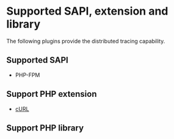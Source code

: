 # Supported SAPI, extension and library

The following plugins provide the distributed tracing capability.

## Supported SAPI

* PHP-FPM

## Support PHP extension

* [cURL](https://www.php.net/manual/en/book.curl.php#book.curl)

## Support PHP library
